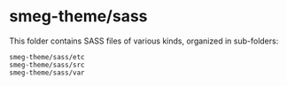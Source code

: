 # smeg-theme/sass

This folder contains SASS files of various kinds, organized in sub-folders:

    smeg-theme/sass/etc
    smeg-theme/sass/src
    smeg-theme/sass/var
